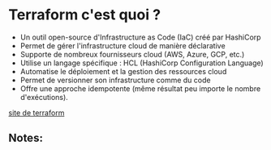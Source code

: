 # Terraform c'est quoi ?

* Un outil open-source d'Infrastructure as Code (IaC) créé par HashiCorp
* Permet de gérer l'infrastructure cloud de manière déclarative
* Supporte de nombreux fournisseurs cloud (AWS, Azure, GCP, etc.)
* Utilise un langage spécifique : HCL (HashiCorp Configuration Language)
* Automatise le déploiement et la gestion des ressources cloud
* Permet de versionner son infrastructure comme du code
* Offre une approche idempotente (même résultat peu importe le nombre d'exécutions).
<!-- .element: class="list-fragment" -->

[site de terraform](https://www.terraform.io/)
<!-- .element: class="credits" -->

Notes:
- 
